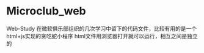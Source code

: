 # Microclub_web
Web-Study 在微软俱乐部组织的几次学习中留下的代码文件，比较有用的是一个html+js实现的贪吃蛇小程序
html文件用浏览器打开就可以运行，相互之间是独立的
